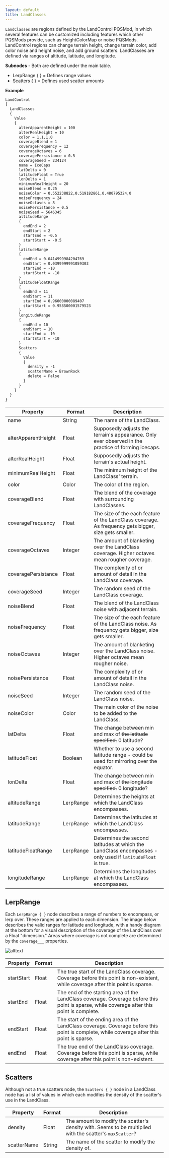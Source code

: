 ```yaml
---
layout: default
title: LandClasses
---
```


`LandClasses` are regions defined by the LandControl PQSMod, in which several features can be customized including features which other PQSMods provide, such as HeightColorMap or noise PQSMods. LandControl regions can change terrain height, change terrain color, add color noise and height noise, and add ground scatters. LandClasses are defined via ranges of altitude, latitude, and longitude.

**Subnodes** - Both are defined under the main table.
* LerpRange { } = Defines range values
* Scatters { } = Defines used scatter amounts

**Example**
```md
LandControl
{
  LandClasses
  {
    Value
    {
      alterApparentHeight = 100
      alterRealHeight = 10
      color = 1,1,1,0
      coverageBlend = 1
      coverageFrequency = 12	
      coverageOctaves = 6
      coveragePersistance = 0.5
      coverageSeed = 234124
      name = IceCaps
      latDelta = 0
      latitudeFloat = True
      lonDelta = 1
      minimumRealHeight = 20
      noiseBlend = 0.25
      noiseColor = 0.552238822,0.519182861,0.480795324,0
      noiseFrequency = 24
      noiseOctaves = 8
      noisePersistance = 0.5
      noiseSeed = 5646345
      altitudeRange
      {
        endEnd = 2
        endStart = 2
        startEnd = -0.5
        startStart = -0.5
      }
      latitudeRange
      {
        endEnd = 0.0414999984204769
        endStart = 0.0399999991059303
        startEnd = -10
        startStart = -10
      }
      latitudeFloatRange
      {
        endEnd = 11
        endStart = 11
        startEnd = 0.96000000089407
        startStart = 0.958500001579523
      }
      longitudeRange
      {
        endEnd = 10
        endStart = 10
        startEnd = -10
        startStart = -10
      }
      Scatters
      {
        Value
        {
          density = -1
          scatterName = BrownRock
          delete = False
        }
      }
    }
  }
}
```

|Property|Format|Description|
|--------|------|-----------|
|name|String|The name of the LandClass.|
|alterApparentHeight|Float|Supposedly adjusts the terrain's appearance. Only ever observed in the practice of forming icecaps.|
|alterRealHeight|Float|Supposedly adjusts the terrain's actual height.|
|minimumRealHeight|Float|The minimum height of the LandClass' terrain.|
|color|Color|The color of the region.|
|coverageBlend|Float|The blend of the coverage with surrounding LandClasses.|
|coverageFrequency|Float|The size of the each feature of the LandClass coverage. As frequency gets bigger, size gets smaller.|
|coverageOctaves|Integer|The amount of blanketing over the LandClass coverage. Higher octaves mean rougher coverage.|
|coveragePersistance|Float|The complexity of or amount of detail in the LandClass coverage.|
|coverageSeed|Integer|The random seed of the LandClass coverage.|
|noiseBlend|Float|The blend of the LandClass noise with adjacent terrain.|
|noiseFrequency|Float|The size of the each feature of the LandClass noise. As frequency gets bigger, size gets smaller.|
|noiseOctaves|Integer|The amount of blanketing over the LandClass noise. Higher octaves mean rougher noise.|
|noisePersistance|Float|The complexity of or amount of detail in the LandClass noise.|
|noiseSeed|Integer|The random seed of the LandClass noise.|
|noiseColor|Color|The main color of the noise to be added to the LandClass.|
|latDelta|Float|The change between min and max of ~~the latitude specified.~~ 0 latitude?|
|latitudeFloat|Boolean|Whether to use a second latitude range - could be used for mirroring over the equator.|
|lonDelta|Float|The change between min and max of ~~the longitude specified.~~ 0 longitude?|
|altitudeRange|LerpRange|Determines the heights at which the LandClass encompasses.|
|latitudeRange|LerpRange|Determines the latitudes at which the LandClass encompasses.|
|latitudeFloatRange|LerpRange|Determines the second latitudes at which the LandClass encompasses - only used if `latitudeFloat` is true.|
|longitudeRange|LerpRange|Determines the longitudes at which the LandClass encompasses.|

## LerpRange
Each `LerpRange { }` node describes a range of numbers to encompass, or lerp over. These ranges are applied to each dimension. The image below describes the valid ranges for latitude and longitude, with a handy diagram at the bottom for a visual description of the coverage of the LandClass over a Float "dimension." Areas where coverage is not complete are determined by the `coverage___` properties.

![alttext](https://media.discordapp.net/attachments/717082915565076491/717506199100194876/LANDCONTROL.png)

|Property|Format|Description|
|--------|------|-----------|
|startStart|Float|The true start of the LandClass coverage. Coverage before this point is non-existent, while coverage after this point is sparse.|
|startEnd|Float|The end of the starting area of the LandClass coverage. Coverage before this point is sparse, while coverage after this point is complete.|
|endStart|Float|The start of the ending area of the LandClass coverage. Coverage before this point is complete, while coverage after this point is sparse.|
|endEnd|Float|The true end of the LandClass coverage. Coverage before this point is sparse, while coverage after this point is non-existent.|

## Scatters
Although not a true scatters node, the `Scatters { }` node in a LandClass node has a list of values in which each modifies the density of the scatter's use in the LandClass.

|Property|Format|Description|
|--------|------|-----------|
|density|Float|The amount to modify the scatter's density with. Seems to be multiplied with the scatter's `maxScatter`?|
|scatterName|String|The name of the scatter to modify the density of.|
